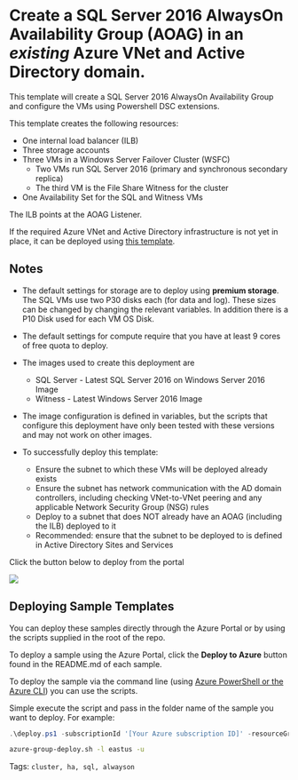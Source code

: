 # Create a SQL Server 2016 AlwaysOn Availability Group (AOAG) in an _existing_ Azure VNet and Active Directory domain.

This template will create a SQL Server 2016 AlwaysOn Availability Group and configure the VMs using Powershell DSC extensions. 

This template creates the following resources:
+	One internal load balancer (ILB)
+	Three storage accounts
+	Three VMs in a Windows Server Failover Cluster (WSFC)
	+	Two VMs run SQL Server 2016 (primary and synchronous secondary replica)
	+	The third VM is the File Share Witness for the cluster
+	One Availability Set for the SQL and Witness VMs

The ILB points at the AOAG Listener.

If the required Azure VNet and Active Directory infrastructure is not yet in place, it can be deployed using <a href="https://github.com/Azure/azure-quickstart-templates/tree/master/active-directory-new-domain-ha-2-dc">this template</a>.

## Notes

+	The default settings for storage are to deploy using **premium storage**.  The SQL VMs use two P30 disks each (for data and log).  These sizes can be changed by changing the relevant variables. In addition there is a P10 Disk used for each VM OS Disk.

+ 	The default settings for compute require that you have at least 9 cores of free quota to deploy.

+ 	The images used to create this deployment are
	+ 	SQL Server - Latest SQL Server 2016 on Windows Server 2016 Image
	+ 	Witness - Latest Windows Server 2016 Image

+ 	The image configuration is defined in variables, but the scripts that configure this deployment have only been tested with these versions and may not work on other images.

+	To successfully deploy this template:
	+	Ensure the subnet to which these VMs will be deployed already exists
	+	Ensure the subnet has network communication with the AD domain controllers, including checking VNet-to-VNet peering and any applicable Network Security Group (NSG) rules
	+	Deploy to a subnet that does NOT already have an AOAG (including the ILB) deployed to it
	+	Recommended: ensure that the subnet to be deployed to is defined in Active Directory Sites and Services


Click the button below to deploy from the portal

<a href="https://portal.azure.com/#create/Microsoft.Template/uri/https%3A%2F%2Fraw.githubusercontent.com%2Fpelazem%2Fsql-server-2016-alwayson-existing-vnet-and-ad-md%2Fmaster%2Fazuredeploy.json" target="_blank">
    <img src="http://azuredeploy.net/deploybutton.png"/>
</a>


## Deploying Sample Templates

You can deploy these samples directly through the Azure Portal or by using the scripts supplied in the root of the repo.

To deploy a sample using the Azure Portal, click the **Deploy to Azure** button found in the README.md of each sample.

To deploy the sample via the command line (using [Azure PowerShell or the Azure CLI](https://azure.microsoft.com/en-us/downloads/)) you can use the scripts.

Simple execute the script and pass in the folder name of the sample you want to deploy.  For example:

```PowerShell (using the deploy.ps1 script in the root of this repo)
.\deploy.ps1 -subscriptionId '[Your Azure subscription ID]' -resourceGroupName '[The Resource Group name to deploy to]' -resourceGroupLocation '[Azure region name]'
```
```bash
azure-group-deploy.sh -l eastus -u
```

Tags: ``cluster, ha, sql, alwayson``